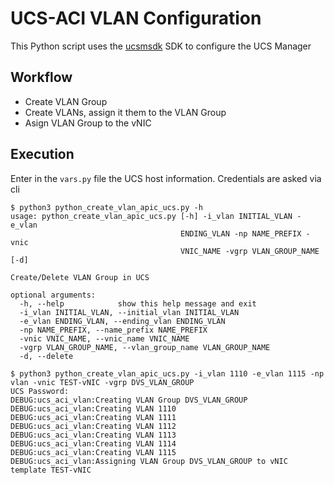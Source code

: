 # UCS-ACI VLAN Configuration


This Python script uses the [ucsmsdk](https://ucsmsdk.readthedocs.io/en/latest/) SDK to configure the UCS Manager

## Workflow

* Create VLAN Group
* Create VLANs, assign it them to the VLAN Group
* Asign VLAN Group to the vNIC 


## Execution
Enter in the `vars.py` file the UCS host information. Credentials are asked via cli
```
$ python3 python_create_vlan_apic_ucs.py -h
usage: python_create_vlan_apic_ucs.py [-h] -i_vlan INITIAL_VLAN -e_vlan
                                      ENDING_VLAN -np NAME_PREFIX -vnic
                                      VNIC_NAME -vgrp VLAN_GROUP_NAME [-d]

Create/Delete VLAN Group in UCS

optional arguments:
  -h, --help            show this help message and exit
  -i_vlan INITIAL_VLAN, --initial_vlan INITIAL_VLAN
  -e_vlan ENDING_VLAN, --ending_vlan ENDING_VLAN
  -np NAME_PREFIX, --name_prefix NAME_PREFIX
  -vnic VNIC_NAME, --vnic_name VNIC_NAME
  -vgrp VLAN_GROUP_NAME, --vlan_group_name VLAN_GROUP_NAME
  -d, --delete
```



```
$ python3 python_create_vlan_apic_ucs.py -i_vlan 1110 -e_vlan 1115 -np vlan -vnic TEST-vNIC -vgrp DVS_VLAN_GROUP
UCS Password:
DEBUG:ucs_aci_vlan:Creating VLAN Group DVS_VLAN_GROUP
DEBUG:ucs_aci_vlan:Creating VLAN 1110
DEBUG:ucs_aci_vlan:Creating VLAN 1111
DEBUG:ucs_aci_vlan:Creating VLAN 1112
DEBUG:ucs_aci_vlan:Creating VLAN 1113
DEBUG:ucs_aci_vlan:Creating VLAN 1114
DEBUG:ucs_aci_vlan:Creating VLAN 1115
DEBUG:ucs_aci_vlan:Assigning VLAN Group DVS_VLAN_GROUP to vNIC template TEST-vNIC
```